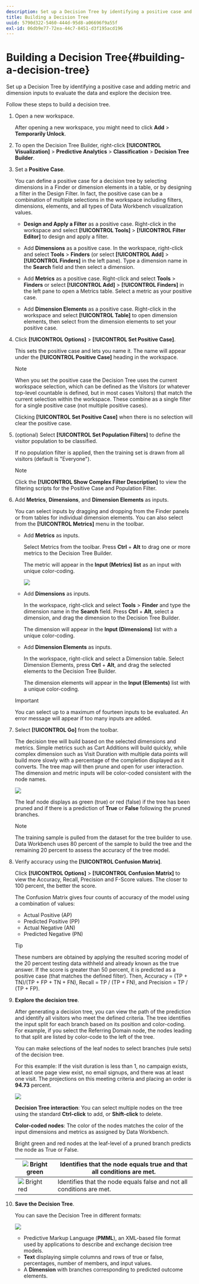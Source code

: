 ```yaml
---
description: Set up a Decision Tree by identifying a positive case and adding metric and dimension inputs to evaluate the data and explore the decision tree.
title: Building a Decision Tree
uuid: 5790d322-5460-444d-95d8-a06696f9a55f
exl-id: 06db9e77-72ea-44c7-8451-d3f195acd196
---
```

# Building a Decision Tree{#building-a-decision-tree}

Set up a Decision Tree by identifying a positive case and adding metric and dimension inputs to evaluate the data and explore the decision tree.

Follow these steps to build a decision tree.

1. Open a new workspace.

   After opening a new workspace, you might need to click **Add** > **Temporarily Unlock**.

1. To open the Decision Tree Builder, right-click **[!UICONTROL Visualization]** > **Predictive Analytics** > **Classification** > **Decision Tree Builder**.

1. Set a **Positive Case**.

   You can define a positive case for a decision tree by selecting dimensions in a Finder or dimension elements in a table, or by designing a filter in the Design Filter. In fact, the positive case can be a combination of multiple selections in the workspace including filters, dimensions, elements, and all types of Data Workbench visualization values.

    * **Design and Apply a Filter** as a positive case. Right-click in the workspace and select **[!UICONTROL Tools]** > **[!UICONTROL Filter Editor]** to design and apply a filter.

    * Add **Dimensions** as a positive case. In the workspace, right-click and select **Tools** > **Finders** (or select **[!UICONTROL Add]** > **[!UICONTROL Finders]** in the left pane). Type a dimension name in the **Search** field and then select a dimension.

    * Add **Metrics** as a positive case. Right-click and select **Tools** > **Finders** or select **[!UICONTROL Add]** > **[!UICONTROL Finders]** in the left pane to open a Metrics table. Select a metric as your positive case.

    * Add **Dimension Elements** as a positive case. Right-click in the workspace and select **[!UICONTROL Table]** to open dimension elements, then select from the dimension elements to set your positive case.

1. Click **[!UICONTROL Options]** > **[!UICONTROL Set Positive Case]**.

   This sets the positive case and lets you name it. The name will appear under the **[!UICONTROL Positive Case]** heading in the workspace.

   >[!NOTE]
   >
   >When you set the positive case the Decision Tree uses the current workspace selection, which can be defined as the Visitors (or whatever top-level countable is defined, but in most cases Visitors) that match the current selection within the workspace. These combine as a single filter for a single positive case (not multiple positive cases).

   Clicking **[!UICONTROL Set Positive Case]** when there is no selection will clear the positive case.

1. (optional) Select **[!UICONTROL Set Population Filters]** to define the visitor population to be classified.

   If no population filter is applied, then the training set is drawn from all visitors (default is "Everyone").

   >[!NOTE]
   >
   >Click the **[!UICONTROL Show Complex Filter Description]** to view the filtering scripts for the Positive Case and Population Filter.

1. Add **Metrics**, **Dimensions**, and **Dimension Elements** as inputs.

   You can select inputs by dragging and dropping from the Finder panels or from tables for individual dimension elements. You can also select from the **[!UICONTROL Metrics]** menu in the toolbar.

    * Add **Metrics** as inputs.

      Select Metrics from the toolbar. Press **Ctrl** + **Alt** to drag one or more metrics to the Decision Tree Builder.

      The metric will appear in the **Input (Metrics) list** as an input with unique color-coding.

      ![](assets/decision_tree_add_Metrics_inputs.png)

    * Add **Dimensions** as inputs.

      In the workspace, right-click and select **Tools** > **Finder** and type the dimension name in the **Search** field. Press **Ctrl** + **Alt**, select a dimension, and drag the dimension to the Decision Tree Builder.

      The dimension will appear in the **Input (Dimensions)** list with a unique color-coding.

    * Add **Dimension Elements** as inputs.

      In the workspace, right-click and select a Dimension table. Select Dimension Elements, press **Ctrl** + **Alt**, and drag the selected elements to the Decision Tree Builder.

      The dimension elements will appear in the **Input (Elements)** list with a unique color-coding.

   >[!IMPORTANT]
   >
   >You can select up to a maximum of fourteen inputs to be evaluated. An error message will appear if too many inputs are added.

1. Select **[!UICONTROL Go]** from the toolbar.

   The decision tree will build based on the selected dimensions and metrics. Simple metrics such as Cart Additions will build quickly, while complex dimension such as Visit Duration with multiple data points will build more slowly with a percentage of the completion displayed as it converts. The tree map will then prune and open for user interaction. The dimension and metric inputs will be color-coded consistent with the node names.

   ![](assets/decision_tree_builder.png)

   The leaf node displays as green (true) or red (false) if the tree has been pruned and if there is a prediction of **True** or **False** following the pruned branches.

   >[!NOTE]
   >
   >The training sample is pulled from the dataset for the tree builder to use. Data Workbench uses 80 percent of the sample to build the tree and the remaining 20 percent to assess the accuracy of the tree model. 
   >
   >

1. Verify accuracy using the **[!UICONTROL Confusion Matrix]**.

   Click **[!UICONTROL Options]** > **[!UICONTROL Confusion Matrix]** to view the Accuracy, Recall, Precision and F-Score values. The closer to 100 percent, the better the score.

   The Confusion Matrix gives four counts of accuracy of the model using a combination of values:

    * Actual Positive (AP) 
    * Predicted Positive (PP) 
    * Actual Negative (AN) 
    * Predicted Negative (PN)

   >[!TIP]
   >
   >These numbers are obtained by applying the resulted scoring model of the 20 percent testing data withheld and already known as the true answer. If the score is greater than 50 percent, it is predicted as a positive case (that matches the defined filter). Then, Accuracy = (TP + TN)/(TP + FP + TN + FN), Recall = TP / (TP + FN), and Precision = TP / (TP + FP).

1. **Explore the decision tree**.

   After generating a decision tree, you can view the path of the prediction and identify all visitors who meet the defined criteria. The tree identifies the input split for each branch based on its position and color-coding. For example, if you select the Referring Domain node, the nodes leading to that split are listed by color-code to the left of the tree.

   You can make selections of the leaf nodes to select branches (rule sets) of the decision tree.

   For this example: If the visit duration is less than 1, no campaign exists, at least one page view exist, no email signups, and there was at least one visit. The projections on this meeting criteria and placing an order is **94.73** percent.

   ![](assets/decision_tree_explore.png)

   **Decision Tree interaction**: You can select multiple nodes on the tree using the standard **Ctrl-click** to add, or **Shift-click** to delete.

   **Color-coded nodes**: The color of the nodes matches the color of the input dimensions and metrics as assigned by Data Workbench.

   Bright green and red nodes at the leaf-level of a pruned branch predicts the node as True or False.  

   | ![](assets/decision_tree_node_true.png) Bright green  | Identifies that the node equals true and that all conditions are met.  |
   |---|---|
   | ![](assets/decision_tree_node_false.png) Bright red  | Identifies that the node equals false and not all conditions are met.  |

1. **Save the Decision Tree**.

   You can save the Decision Tree in different formats: 

   ![](assets/decison_tree_save.png)

    * Predictive Markup Language (**PMML**), an XML-based file format used by applications to describe and exchange decision tree models. 
    * **Text** displaying simple columns and rows of true or false, percentages, number of members, and input values. 
    * A **Dimension** with branches corresponding to predicted outcome elements.
